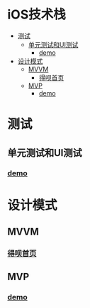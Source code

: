 # iOS技术栈
<!-- START doctoc generated TOC please keep comment here to allow auto update -->
<!-- DON'T EDIT THIS SECTION, INSTEAD RE-RUN doctoc TO UPDATE -->


- [测试](#%E6%B5%8B%E8%AF%95)
  - [单元测试和UI测试](#%E5%8D%95%E5%85%83%E6%B5%8B%E8%AF%95%E5%92%8Cui%E6%B5%8B%E8%AF%95)
    - [demo](#demo)
- [设计模式](#%E8%AE%BE%E8%AE%A1%E6%A8%A1%E5%BC%8F)
  - [MVVM](#mvvm)
    - [得呗首页](#%E5%BE%97%E5%91%97%E9%A6%96%E9%A1%B5)
  - [MVP](#mvp)
    - [demo](#demo-1)

<!-- END doctoc generated TOC please keep comment here to allow auto update -->

# 测试
## 单元测试和UI测试
### [demo](https://github.com/Iyongjie/DebeiHome)
# 设计模式
## MVVM
### [得呗首页](https://github.com/Iyongjie/DebeiHome)
## MVP
### [demo](https://github.com/Iyongjie/MVP.git)